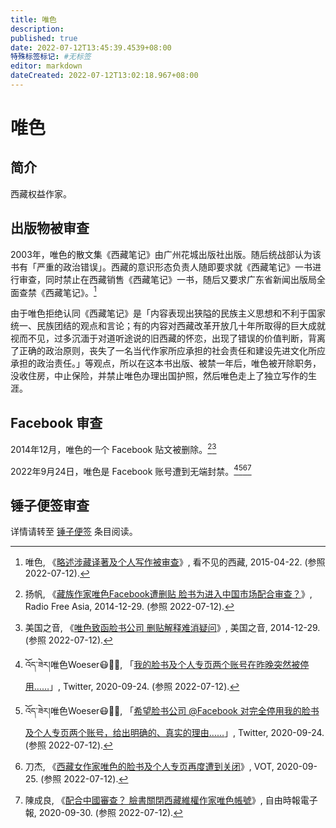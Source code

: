 ```yaml
---
title: 唯色
description:
published: true
date: 2022-07-12T13:45:39.4539+08:00
特殊标签标记: #无标签
editor: markdown
dateCreated: 2022-07-12T13:02:18.967+08:00
---
```


# 唯色

## 简介

西藏权益作家。

## 出版物被审查

2003年，唯色的散文集《西藏笔记》由广州花城出版社出版。随后统战部认为该书有「严重的政治错误」。西藏的意识形态负责人随即要求就《西藏笔记》一书进行审查，同时禁止在西藏销售《西藏笔记》一书，随后又要求广东省新闻出版局全面查禁《西藏笔记》。[^1414]

[^1414]: 唯色, 《[略述涉藏译著及个人写作被审查](https://web.archive.org/web/20220206041414/http://woeser.middle-way.net/2015/04/blog-post_22.html)》, 看不见的西藏, 2015-04-22. (参照 2022-07-12).

由于唯色拒绝认同《西藏笔记》是「内容表现出狭隘的民族主义思想和不利于国家统一、民族团结的观点和言论；有的内容对西藏改革开放几十年所取得的巨大成就视而不见，过多沉湎于对道听途说的旧西藏的怀恋，出现了错误的价值判断，背离了正确的政治原则，丧失了一名当代作家所应承担的社会责任和建设先进文化所应承担的政治责任。」等观点，所以在这本书出版、被禁一年后，唯色被开除职务，没收住房，中止保险，并禁止唯色办理出国护照，然后唯色走上了独立写作的生涯。

## Facebook 审查

2014年12月，唯色的一个 Facebook 贴文被删除。[^4101][^2577156]

[^4101]: 扬帆, 《[藏族作家唯色Facebook遭删贴 脸书为进入中国市场配合审查？](https://web.archive.org/web/20210511173156/https://www.rfa.org/mandarin/yataibaodao/meiti/yf1-12292014101150.html)》, Radio Free Asia, 2014-12-29. (参照 2022-07-12).

[^2577156]: 美国之音, 《[唯色致函脸书公司 删贴解释难消疑问](https://web.archive.org/web/20210512055822/https://www.voachinese.com/a/facebook-deletes-post-of-woeser-20141229/2577156.html)》, 美国之音, 2014-12-29. (参照 2022-07-12).

2022年9月24日，唯色是 Facebook 账号遭到无端封禁。[^0738][^9698][^0954][^3308307]

[^0738]: འོད་ཟེར།唯色Woeser😷💙💛, 「[我的脸书及个人专页两个账号在昨晚突然被停用……](https://web.archive.org/web/20200924111239/https://twitter.com/degewa/status/1308938757685620738)」, Twitter, 2020-09-24. (参照 2022-07-12).

[^9698]: འོད་ཟེར།唯色Woeser😷💙💛, 「[希望脸书公司 @Facebook 对完全停用我的脸书及个人专页两个账号，给出明确的、真实的理由……](https://web.archive.org/web/20200924173523/https://twitter.com/degewa/status/1308950511249309698)」, Twitter, 2020-09-24. (参照 2022-07-12).

[^0954]: 刀杰, 《[西藏女作家唯色的脸书及个人专页再度遭到关闭](https://web.archive.org/web/20210512190954/https://cn.vot.org/2020/09/25/西藏女作家唯色的脸书及个人专页再度遭到关闭/)》, VOT, 2020-09-25. (参照 2022-07-12).

[^3308307]: 陳成良, 《[配合中國審查？ 臉書關閉西藏維權作家唯色帳號](https://web.archive.org/web/20201005034948/https://news.ltn.com.tw/news/world/breakingnews/3308307)》, 自由時報電子報, 2020-09-30. (参照 2022-07-12).

## 锤子便签审查

详情请转至 [锤子便签][] 条目阅读。

[锤子便签]: /software/锤子便签.md

